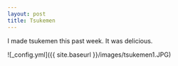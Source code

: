 ```yaml
---
layout: post
title: Tsukemen
---
```


I made tsukemen this past week. It was delicious.

![_config.yml]({{ site.baseurl }}/images/tsukemen1.JPG)


